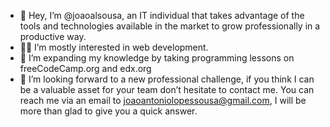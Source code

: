 - 👋 Hey, I’m @joaoalsousa, an IT individual that takes advantage of the tools and technologies available in the market to grow professionally in a productive way.
- 👨‍💻 I’m mostly interested in web development.
- 🌱 I’m expanding my knowledge by taking programming lessons on freeCodeCamp.org and edx.org
- 💫 I’m looking forward to a new professional challenge, if you think I can be a valuable asset for your team don’t hesitate to contact me. You can reach me via an email to joaoantoniolopessousa@gmail.com, I will be more than glad to give you a quick answer.

<!---
joaoalsousa/joaoalsousa is a ✨ special ✨ repository because its `README.md` (this file) appears on your GitHub profile.
You can click the Preview link to take a look at your changes.
--->
